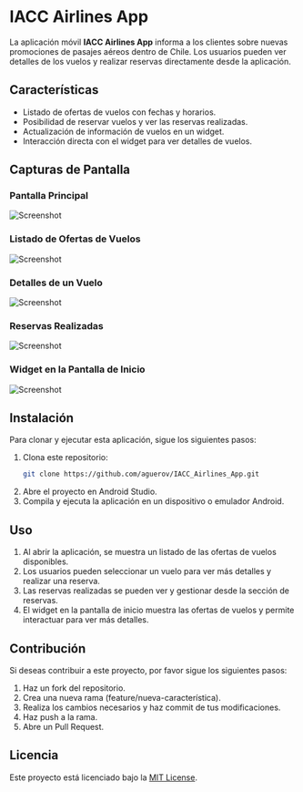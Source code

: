 # IACC Airlines App

La aplicación móvil **IACC Airlines App** informa a los clientes sobre nuevas promociones de pasajes aéreos dentro de Chile. Los usuarios pueden ver detalles de los vuelos y realizar reservas directamente desde la aplicación.

## Características

- Listado de ofertas de vuelos con fechas y horarios.
- Posibilidad de reservar vuelos y ver las reservas realizadas.
- Actualización de información de vuelos en un widget.
- Interacción directa con el widget para ver detalles de vuelos.

## Capturas de Pantalla

### Pantalla Principal
![Screenshot](Screenshot_20240701_191515.png)

### Listado de Ofertas de Vuelos
![Screenshot](Screenshot_20240701_191559.png)

### Detalles de un Vuelo
![Screenshot](Screenshot_20240701_191610.png)

### Reservas Realizadas
![Screenshot](Screenshot_20240701_191619.png)

### Widget en la Pantalla de Inicio
![Screenshot](Screenshot_20240701_191632.png)

## Instalación

Para clonar y ejecutar esta aplicación, sigue los siguientes pasos:

1. Clona este repositorio:
    ```sh
    git clone https://github.com/aguerov/IACC_Airlines_App.git
    ```
2. Abre el proyecto en Android Studio.
3. Compila y ejecuta la aplicación en un dispositivo o emulador Android.

## Uso

1. Al abrir la aplicación, se muestra un listado de las ofertas de vuelos disponibles.
2. Los usuarios pueden seleccionar un vuelo para ver más detalles y realizar una reserva.
3. Las reservas realizadas se pueden ver y gestionar desde la sección de reservas.
4. El widget en la pantalla de inicio muestra las ofertas de vuelos y permite interactuar para ver más detalles.

## Contribución

Si deseas contribuir a este proyecto, por favor sigue los siguientes pasos:

1. Haz un fork del repositorio.
2. Crea una nueva rama (feature/nueva-característica).
3. Realiza los cambios necesarios y haz commit de tus modificaciones.
4. Haz push a la rama.
5. Abre un Pull Request.

## Licencia

Este proyecto está licenciado bajo la [MIT License](LICENSE).

